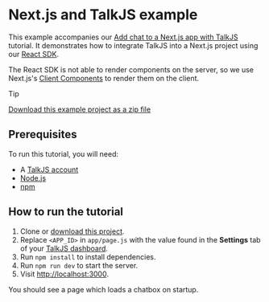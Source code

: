 # Next.js and TalkJS example

This example accompanies our [Add chat to a Next.js app with TalkJS](https://talkjs.com/resources/add-chat-to-a-nextjs-app-with-talkjs/) tutorial. It demonstrates how to integrate TalkJS into a Next.js project using our [React SDK](https://talkjs.com/docs/Reference/React_SDK/Installation/).

The React SDK is not able to render components on the server, so we use Next.js's [Client Components](https://nextjs.org/docs/app/building-your-application/rendering/client-components) to render them on the client.

> [!TIP]
> [Download this example project as a zip file](https://github.com/talkjs/talkjs-examples/releases/latest/download/react.next.js.zip)

## Prerequisites

To run this tutorial, you will need:

- A [TalkJS account](https://talkjs.com/dashboard/login)
- [Node.js](https://nodejs.org/en)
- [npm](https://www.npmjs.com/)

## How to run the tutorial

1. Clone or [download this project](https://github.com/talkjs/talkjs-examples/releases/latest/download/react.next.js.zip).
2. Replace `<APP_ID>` in `app/page.js` with the value found in the **Settings** tab of your [TalkJS dashboard](https://talkjs.com/dashboard/login).
3. Run `npm install` to install dependencies.
4. Run `npm run dev` to start the server.
5. Visit <http://localhost:3000>.

You should see a page which loads a chatbox on startup.

